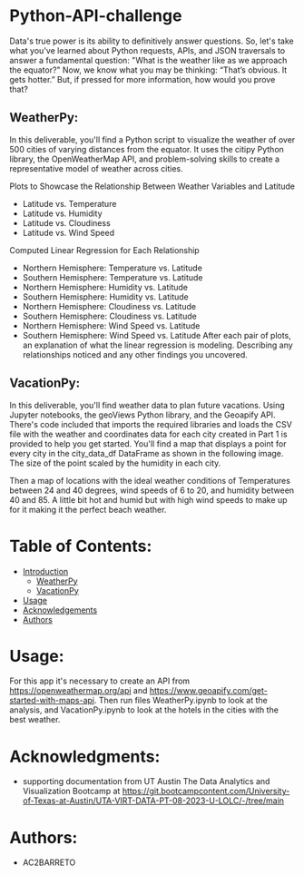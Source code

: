 # Python-API-challenge
Data's true power is its ability to definitively answer questions. So, let's take what you've learned about Python requests, APIs, and JSON traversals to answer a fundamental question: "What is the weather like as we approach the equator?"
Now, we know what you may be thinking: “That’s obvious. It gets hotter.” But, if pressed for more information, how would you prove that?

## WeatherPy:
In this deliverable, you'll find a Python script to visualize the weather of over 500 cities of varying distances from the equator. It uses the citipy Python library, the OpenWeatherMap API, and problem-solving skills to create a representative model of weather across cities.

Plots to Showcase the Relationship Between Weather Variables and Latitude
- Latitude vs. Temperature
- Latitude vs. Humidity
- Latitude vs. Cloudiness
- Latitude vs. Wind Speed

Computed Linear Regression for Each Relationship
- Northern Hemisphere: Temperature vs. Latitude
- Southern Hemisphere: Temperature vs. Latitude
- Northern Hemisphere: Humidity vs. Latitude
- Southern Hemisphere: Humidity vs. Latitude
- Northern Hemisphere: Cloudiness vs. Latitude
- Southern Hemisphere: Cloudiness vs. Latitude
- Northern Hemisphere: Wind Speed vs. Latitude
- Southern Hemisphere: Wind Speed vs. Latitude
After each pair of plots, an explanation of what the linear regression is modeling. Describing any relationships noticed and any other findings you uncovered.

## VacationPy:

In this deliverable, you'll find weather data to plan future vacations. Using Jupyter notebooks, the geoViews Python library, and the Geoapify API.
There's code included that imports the required libraries and loads the CSV file with the weather and coordinates data for each city created in Part 1 is provided to help you get started.
You'll find a map that displays a point for every city in the city_data_df DataFrame as shown in the following image. The size of the point scaled by the humidity in each city.

Then a map of locations with the ideal weather conditions of Temperatures between 24 and 40 degrees, wind speeds of 6 to 20, and humidity between 40 and 85. A little bit hot and humid but with high wind speeds to make up for it making it the perfect beach weather. 

# Table of Contents:
- [Introduction](#introduction)
  - [WeatherPy](##WeatherPy)
  - [VacationPy](##VacationPy)
- [Usage](#usage)
- [Acknowledgements](#acknowledgemnets)
- [Authors](#authors)

  
# Usage:<a name="usage"></a>
For this app it's necessary to create an API from https://openweathermap.org/api and https://www.geoapify.com/get-started-with-maps-api. Then run files WeatherPy.ipynb  to look at the analysis, and VacationPy.ipynb to look at the hotels in the cities with the best weather. 


# Acknowledgments:<a name="acknowledgemnets"></a>
- supporting documentation from UT Austin The Data Analytics and Visualization Bootcamp at https://git.bootcampcontent.com/University-of-Texas-at-Austin/UTA-VIRT-DATA-PT-08-2023-U-LOLC/-/tree/main

  
# Authors:<a name="authors"></a>
- AC2BARRETO

